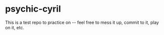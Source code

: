 psychic-cyril
=============

This is a test repo to practice on -- feel free to mess it up, commit to it, play on it, etc.
